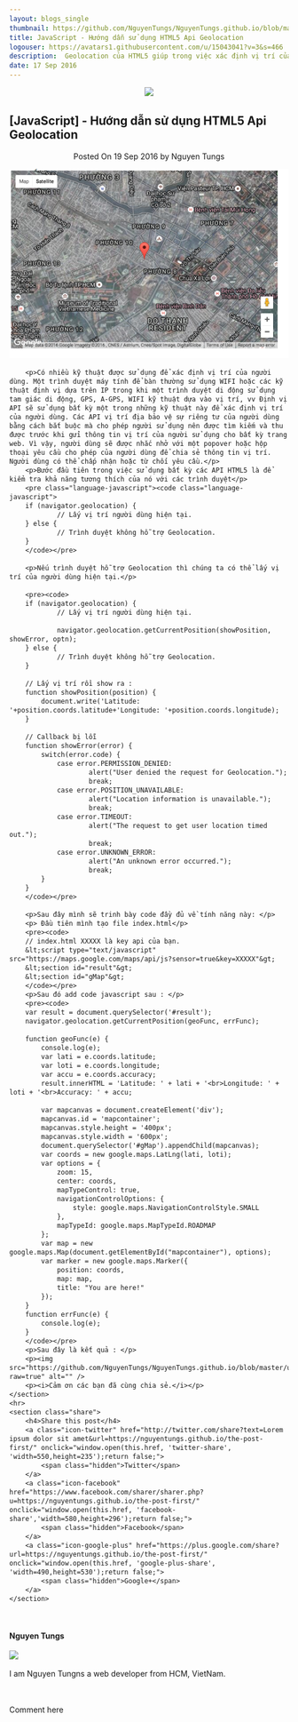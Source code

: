 ```yaml
---
layout: blogs_single
thumbnail: https://github.com/NguyenTungs/NguyenTungs.github.io/blob/master/uploads/img/geolocation.png?raw=true
title: JavaScript - Hướng dẫn sử dụng HTML5 Api Geolocation
logouser: https://avatars1.githubusercontent.com/u/15043041?v=3&s=466
description:  Geolocation của HTML5 giúp trong việc xác định vị trí của người sử dụng, có thể được sử dụng để cung cấp thông tin vị trí hoặc hướng tuyến đường cụ thể chi tiết cho người dùng.
date: 17 Sep 2016
---
```


<article class="post tag-article">
    <div align='center'><img class='post-top' src='https://avatars1.githubusercontent.com/u/15043041?v=3&s=466' /></div>
    <h1 class="post-title">[JavaScript] - Hướng dẫn sử dụng HTML5 Api Geolocation</h1>
    <div align='center'>
        <span class="post-meta">
        Posted On <time datetime="2016-09-19">19 Sep 2016</time> by Nguyen Tungs
        </span>
    </div>
    <section class="post-content">
        <p><img src="https://github.com/NguyenTungs/NguyenTungs.github.io/blob/master/uploads/img/geolocation.png?raw=true" alt="" />
        </p>

        
        <p>Có nhiều kỹ thuật được sử dụng để xác định vị trí của người dùng. Một trình duyệt máy tính để bàn thường sử dụng WIFI hoặc các kỹ thuật định vị dựa trên IP trong khi một trình duyệt di động sử dụng tam giác di động, GPS, A-GPS, WIFI kỹ thuật dựa vào vị trí, vv Định vị API sẽ sử dụng bất kỳ một trong những kỹ thuật này để xác định vị trí của người dùng. Các API vị trí địa bảo vệ sự riêng tư của người dùng bằng cách bắt buộc mà cho phép người sử dụng nên được tìm kiếm và thu được trước khi gửi thông tin vị trí của người sử dụng cho bất kỳ trang web. Vì vậy, người dùng sẽ được nhắc nhở với một popover hoặc hộp thoại yêu cầu cho phép của người dùng để chia sẻ thông tin vị trí. Người dùng có thể chấp nhận hoặc từ chối yêu cầu.</p>
        <p>Bước đầu tiên trong việc sử dụng bất kỳ các API HTML5 là để kiểm tra khả năng tương thích của nó với các trình duyệt</p>
        <pre class="language-javascript"><code class="language-javascript">
        if (navigator.geolocation) {
                // Lấy vị trí người dùng hiện tại.
        } else {
                // Trình duyệt không hỗ trợ Geolocation.
        }
        </code></pre> 
        
        <p>Nếu trình duyệt hỗ trợ Geolocation thì chúng ta có thể lấy vị trí của người dùng hiện tại.</p>
        
        <pre><code>
        if (navigator.geolocation) {
                // Lấy vị trí người dùng hiện tại.

                navigator.geolocation.getCurrentPosition(showPosition, showError, optn);
        } else {
                // Trình duyệt không hỗ trợ Geolocation.
        }
        
        // Lấy vị trí rồi show ra : 
        function showPosition(position) {
            document.write('Latitude: '+position.coords.latitude+'Longitude: '+position.coords.longitude);
        }
        
        // Callback bị lỗi 
        function showError(error) {
            switch(error.code) {
                case error.PERMISSION_DENIED:
                        alert("User denied the request for Geolocation.");
                        break;
                case error.POSITION_UNAVAILABLE:
                        alert("Location information is unavailable.");
                        break;
                case error.TIMEOUT:
                        alert("The request to get user location timed out.");
                        break;
                case error.UNKNOWN_ERROR:
                        alert("An unknown error occurred.");
                        break;
            }
        }
        </code></pre>
    
        <p>Sau đây mình sẽ trinh bày code đầy đủ về tính năng này: </p>
        <p> Đầu tiên mình tạo file index.html</p>
        <pre><code>
        // index.html XXXXX là key api của bạn.
        &lt;script type="text/javascript" src="https://maps.google.com/maps/api/js?sensor=true&key=XXXXX"&gt;
        &lt;section id="result"&gt;
        &lt;section id="gMap"&gt;
        </code></pre>
        <p>Sau đó add code javascript sau : </p>
        <pre><code>
        var result = document.querySelector('#result');
        navigator.geolocation.getCurrentPosition(geoFunc, errFunc);

        function geoFunc(e) {
            console.log(e);
            var lati = e.coords.latitude;
            var loti = e.coords.longitude;
            var accu = e.coords.accuracy;
            result.innerHTML = 'Latitude: ' + lati + '<br>Longitude: ' + loti + '<br>Accuracy: ' + accu;

            var mapcanvas = document.createElement('div');
            mapcanvas.id = 'mapcontainer';
            mapcanvas.style.height = '400px';
            mapcanvas.style.width = '600px';
            document.querySelector('#gMap').appendChild(mapcanvas);
            var coords = new google.maps.LatLng(lati, loti);
            var options = {
                zoom: 15,
                center: coords,
                mapTypeControl: true,
                navigationControlOptions: {
                    style: google.maps.NavigationControlStyle.SMALL
                },
                mapTypeId: google.maps.MapTypeId.ROADMAP
            };
            var map = new google.maps.Map(document.getElementById("mapcontainer"), options);
            var marker = new google.maps.Marker({
                position: coords,
                map: map,
                title: "You are here!"
            });
        }
        function errFunc(e) {
            console.log(e);
        }
        </code></pre>
        <p>Sau đây là kết quả : </p>
        <p><img src="https://github.com/NguyenTungs/NguyenTungs.github.io/blob/master/uploads/img/geolocation.png?raw=true" alt="" />
        <p><i>Cảm ơn các bạn đã cùng chia sẻ.</i></p>
    </section>
    <hr>
    <section class="share">
        <h4>Share this post</h4>
        <a class="icon-twitter" href="http://twitter.com/share?text=Lorem ipsum dolor sit amet&url=https://nguyentungs.github.io/the-post-first/" onclick="window.open(this.href, 'twitter-share', 'width=550,height=235');return false;">
            <span class="hidden">Twitter</span>
        </a>
        <a class="icon-facebook" href="https://www.facebook.com/sharer/sharer.php?u=https://nguyentungs.github.io/the-post-first/" onclick="window.open(this.href, 'facebook-share','width=580,height=296');return false;">
            <span class="hidden">Facebook</span>
        </a>
        <a class="icon-google-plus" href="https://plus.google.com/share?url=https://nguyentungs.github.io/the-post-first/" onclick="window.open(this.href, 'google-plus-share', 'width=490,height=530');return false;">
            <span class="hidden">Google+</span>
        </a>
    </section>
</article>
<br/>
<article class="post tag-article">
    <footer class="post-footer">
        <section class="author">
            <h4>Nguyen Tungs</h4>
            <img src='https://avatars1.githubusercontent.com/u/15043041?v=3&s=466' />
            <p>I am Nguyen Tungns a web developer from HCM, VietNam.</p>
        </section>
    </footer>
</article>
<br/>
<article class="post tag-article">
    <br/>
    <div id="disqus_thread">Comment here</div>
</article>
